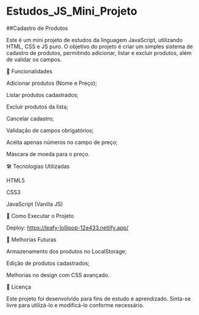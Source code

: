 # Estudos_JS_Mini_Projeto
##Cadastro de Produtos

Este é um mini projeto de estudos da linguagem JavaScript, utilizando HTML, CSS e JS puro. O objetivo do projeto é criar um simples sistema de cadastro de produtos, permitindo adicionar, listar e excluir produtos, além de validar os campos.

📌 Funcionalidades

Adicionar produtos (Nome e Preço);

Listar produtos cadastrados;

Excluir produtos da lista;

Cancelar cadastro;

Validação de campos obrigatórios;

Aceita apenas números no campo de preço;

Máscara de moeda para o preço.

🛠️ Tecnologias Utilizadas

HTML5

CSS3

JavaScript (Vanilla JS)

🚀 Como Executar o Projeto

Deploy: https://leafy-lollipop-12e433.netlify.app/

🎯 Melhorias Futuras

Armazenamento dos produtos no LocalStorage;

Edição de produtos cadastrados;

Melhorias no design com CSS avançado.

📜 Licença

Este projeto foi desenvolvido para fins de estudo e aprendizado. Sinta-se livre para utilizá-lo e modificá-lo conforme necessário.


